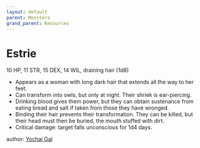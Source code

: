 ```yaml
---
layout: default
parent: Monsters
grand_parent: Resources
---
```


# Estrie

10 HP, 11 STR, 15 DEX, 14 WIL, draining hair (1d8)

- Appears as a woman with long dark hair that extends all the way to her feet.
- Can transform into owls, but only at night. Their shriek is ear-piercing.
- Drinking blood gives them power, but they can obtain sustenance from eating bread and salt if taken from those they have wronged.
- Binding their hair prevents their transformation. They can be killed, but their head must then be buried, the mouth stuffed with dirt.  
- Critical damage: target falls unconscious for 1d4 days.


author: [Yochai Gal](https://newschoolrevolution.com)
